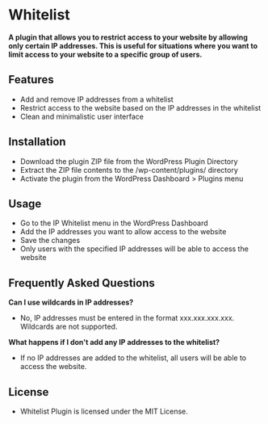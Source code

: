 # Whitelist
**A plugin that allows you to restrict access to your website by allowing only certain IP addresses. This is useful for situations where you want to limit access to your website to a specific group of users.**

## Features
- Add and remove IP addresses from a whitelist
- Restrict access to the website based on the IP addresses in the whitelist
- Clean and minimalistic user interface

## Installation
- Download the plugin ZIP file from the WordPress Plugin Directory
- Extract the ZIP file contents to the /wp-content/plugins/ directory
- Activate the plugin from the WordPress Dashboard > Plugins menu

## Usage
- Go to the IP Whitelist menu in the WordPress Dashboard
- Add the IP addresses you want to allow access to the website
- Save the changes
- Only users with the specified IP addresses will be able to access the website

## Frequently Asked Questions
**Can I use wildcards in IP addresses?**
- No, IP addresses must be entered in the format xxx.xxx.xxx.xxx. Wildcards are not supported.

**What happens if I don't add any IP addresses to the whitelist?**
- If no IP addresses are added to the whitelist, all users will be able to access the website.

## License
- Whitelist Plugin is licensed under the MIT License.
